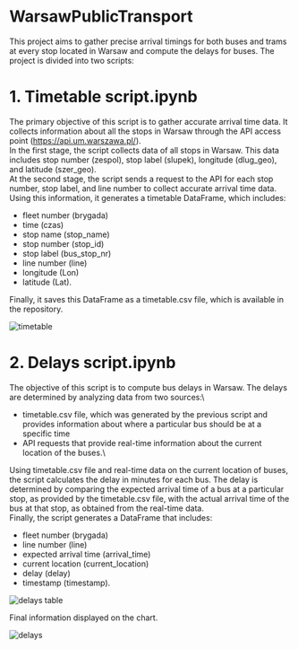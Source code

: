 # WarsawPublicTransport

This project aims to gather precise arrival timings for both buses and trams at every stop located in Warsaw and compute the delays for buses. The project is divided into two scripts:

# 1. Timetable script.ipynb
The primary objective of this script is to gather accurate arrival time data. It collects information about all the stops in Warsaw through the API access point (https://api.um.warszawa.pl/).\
In the first stage, the script collects data of all stops in Warsaw. This data includes stop number (zespol), stop label (slupek), longitude (dlug_geo), and latitude (szer_geo).\
At the second stage, the script sends a request to the API for each stop number, stop label, and line number to collect accurate arrival time data. Using this information, it generates a timetable DataFrame, which includes:
- fleet number (brygada)
- time (czas)
- stop name (stop_name)
- stop number (stop_id)
- stop label (bus_stop_nr)
- line number (line)
- longitude (Lon)
- latitude (Lat).

Finally, it saves this DataFrame as a timetable.csv file, which is available in the repository.

![timetable](https://user-images.githubusercontent.com/55345644/224541244-861f4fa1-ce09-4c60-bdbe-b91c7558c090.png)


# 2. Delays script.ipynb
The objective of this script is to compute bus delays in Warsaw. The delays are determined by analyzing data from two sources:\
- timetable.csv file, which was generated by the previous script and provides information about where a particular bus should be at a specific time
- API requests that provide real-time information about the current location of the buses.\

Using timetable.csv file and real-time data on the current location of buses, the script calculates the delay in minutes for each bus. The delay is determined by comparing the expected arrival time of a bus at a particular stop, as provided by the timetable.csv file, with the actual arrival time of the bus at that stop, as obtained from the real-time data.\
Finally, the script generates a DataFrame that includes:
- fleet number (brygada)
- line number (line)
- expected arrival time (arrival_time)
- current location (current_location)
- delay (delay)
- timestamp (timestamp).

![delays table](https://user-images.githubusercontent.com/55345644/224541258-6db83e9f-91b4-4266-9bbd-7003d050e324.png)

Final information displayed on the chart.

![delays](https://user-images.githubusercontent.com/55345644/224541271-8cf7acd9-2d47-484c-aaa8-64ae734c10bc.png)
